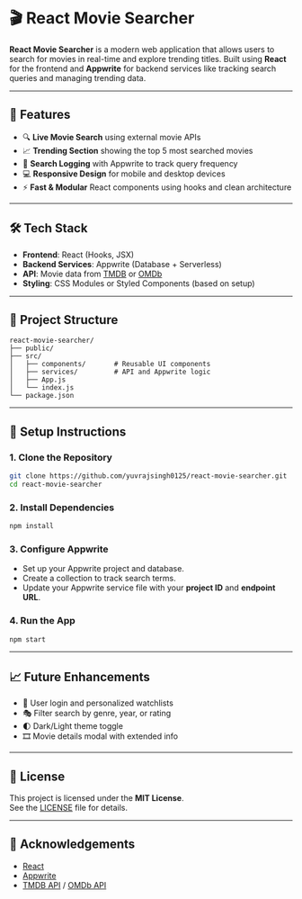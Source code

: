 # 🎬 React Movie Searcher

**React Movie Searcher** is a modern web application that allows users to search for movies in real-time and explore trending titles. Built using **React** for the frontend and **Appwrite** for backend services like tracking search queries and managing trending data.

---

## 🚀 Features

- 🔍 **Live Movie Search** using external movie APIs  
- 📈 **Trending Section** showing the top 5 most searched movies  
- 🧠 **Search Logging** with Appwrite to track query frequency  
- 💻 **Responsive Design** for mobile and desktop devices  
- ⚡ **Fast & Modular** React components using hooks and clean architecture  

---

## 🛠 Tech Stack

- **Frontend**: React (Hooks, JSX)  
- **Backend Services**: Appwrite (Database + Serverless)  
- **API**: Movie data from [TMDB](https://www.themoviedb.org/) or [OMDb](http://www.omdbapi.com/)  
- **Styling**: CSS Modules or Styled Components (based on setup)  

---

## 📁 Project Structure

```
react-movie-searcher/
├── public/
├── src/
│   ├── components/       # Reusable UI components
│   ├── services/         # API and Appwrite logic
│   ├── App.js
│   └── index.js
└── package.json
```

---

## 🔧 Setup Instructions

### 1. Clone the Repository
```bash
git clone https://github.com/yuvrajsingh0125/react-movie-searcher.git
cd react-movie-searcher
```

### 2. Install Dependencies
```bash
npm install
```

### 3. Configure Appwrite
- Set up your Appwrite project and database.
- Create a collection to track search terms.
- Update your Appwrite service file with your **project ID** and **endpoint URL**.

### 4. Run the App
```bash
npm start
```

---

## 📈 Future Enhancements

- 🔐 User login and personalized watchlists  
- 🎭 Filter search by genre, year, or rating  
- 🌓 Dark/Light theme toggle  
- 🎞️ Movie details modal with extended info  

---

## 📄 License

This project is licensed under the **MIT License**.  
See the [LICENSE](./LICENSE) file for details.

---

## 🙌 Acknowledgements

- [React](https://reactjs.org/)  
- [Appwrite](https://appwrite.io/)  
- [TMDB API](https://www.themoviedb.org/) / [OMDb API](http://www.omdbapi.com/)
